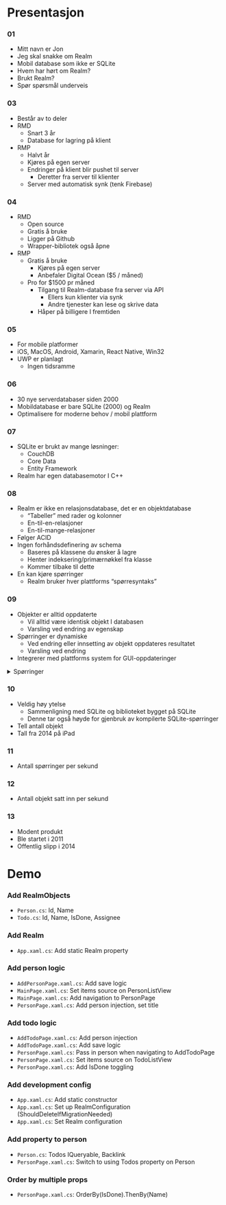 # Presentasjon

### 01

* Mitt navn er Jon
* Jeg skal snakke om Realm
* Mobil database som ikke er SQLite
* Hvem har hørt om Realm?
* Brukt Realm?
* Spør spørsmål underveis

### 03

* Består av to deler
* RMD
    * Snart 3 år
    * Database for lagring på klient
* RMP
    * Halvt år
    * Kjøres på egen server
    * Endringer på klient blir pushet til server
        * Deretter fra server til klienter
    * Server med automatisk synk (tenk Firebase)

### 04

* RMD
    * Open source
    * Gratis å bruke
    * Ligger på Github
    * Wrapper-bibliotek også åpne
* RMP
    * Gratis å bruke
        * Kjøres på egen server
        * Anbefaler Digital Ocean ($5 / måned)
    * Pro for $1500 pr måned
        * Tilgang til Realm-database fra server via API
            * Ellers kun klienter via synk
            * Andre tjenester kan lese og skrive data
        * Håper på billigere I fremtiden

### 05

* For mobile platformer
* iOS, MacOS, Android, Xamarin, React Native, Win32
* UWP er planlagt
    * Ingen tidsramme

### 06

* 30 nye serverdatabaser siden 2000
* Mobildatabase er bare SQLite (2000) og Realm
* Optimalisere for moderne behov / mobil plattform

### 07

* SQLite er brukt av mange løsninger:
    * CouchDB
    * Core Data
    * Entity Framework
* Realm har egen databasemotor I C++

### 08

* Realm er ikke en relasjonsdatabase, det er en objektdatabase
    * “Tabeller” med rader og kolonner
    * En-til-en-relasjoner
    * En-til-mange-relasjoner
* Følger ACID
* Ingen forhåndsdefinering av schema
    * Baseres på klassene du ønsker å lagre
    * Henter indeksering/primærnøkkel fra klasse
    * Kommer tilbake til dette
* En kan kjøre spørringer
    * Realm bruker hver plattforms “spørresyntaks”

### 09

* Objekter er alltid oppdaterte
    * Vil alltid være identisk objekt I databasen
    * Varsling ved endring av egenskap
* Spørringer er dynamiske
    * Ved endring eller innsetting av objekt oppdateres resultatet
    * Varsling ved endring
* Integrerer med plattforms system for GUI-oppdateringer

<details>
  <summary>Spørringer</summary>
  <h4>Swift/Obj-C</h4>
  <ul>
    <li><code>NSPredicate</code>-syntaks</li>
  </ul>
  <h4>C#</h4>
  <ul>
    <li><code>IQueryable</code>-syntaks (lik Linq)</li>
  </ul>
  <h4>JavaScript</h4>
  <ul>
    <li>Bruker "chaining" av funksjoner</li>
    <li>Egne funksjoner for Realm</li>
  </ul>
  <h4>Java</h4>
  <ul>
    <li>Bruker "chaining" av funksjoner</li>
    <li>Egne funksjoner for Realm</li>
  </ul>
</details>

### 10

* Veldig høy ytelse
    * Sammenligning med SQLite og biblioteket bygget på SQLite
    * Denne tar også høyde for gjenbruk av kompilerte SQLite-spørringer
* Tell antall objekt
* Tall fra 2014 på iPad

### 11

* Antall spørringer per sekund

### 12

* Antall objekt satt inn per sekund

### 13

* Modent produkt
* Ble startet i 2011
* Offentlig slipp i 2014

# Demo

### Add RealmObjects

* `Person.cs`: Id, Name
* `Todo.cs`: Id, Name, IsDone, Assignee

### Add Realm

* `App.xaml.cs`: Add static Realm property

### Add person logic

* `AddPersonPage.xaml.cs`: Add save logic
* `MainPage.xaml.cs`: Set items source on PersonListView
* `MainPage.xaml.cs`: Add navigation to PersonPage
* `PersonPage.xaml.cs`: Add person injection, set title

### Add todo logic

* `AddTodoPage.xaml.cs`: Add person injection
* `AddTodoPage.xaml.cs`: Add save logic
* `PersonPage.xaml.cs`: Pass in person when navigating to AddTodoPage
* `PersonPage.xaml.cs`: Set items source on TodoListView
* `PersonPage.xaml.cs`: Add IsDone toggling

### Add development config

* `App.xaml.cs`: Add static constructor
* `App.xaml.cs`: Set up RealmConfiguration (ShouldDeleteIfMigrationNeeded)
* `App.xaml.cs`: Set Realm configuration

### Add property to person

* `Person.cs`: Todos IQueryable<Todo>, Backlink
* `PersonPage.xaml.cs`: Switch to using Todos property on Person

### Order by multiple props

* `PersonPage.xaml.cs`: OrderBy(IsDone).ThenBy(Name)